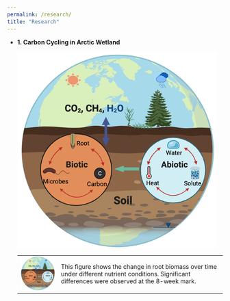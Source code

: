```yaml
---
permalink: /research/
title: "Research"
---
```


* **1. Carbon Cycling in Arctic Wetland**

  ![Figure of root biomass](/images/Fig_overview.png)

  <table>
  <tr>
    <td><img src="/images/Fig_overview.png" alt="Description" width="250"/></td>
    <td>This figure shows the change in root biomass over time under different nutrient conditions. Significant differences were observed at the 8-week mark.</td>
  </tr>
</table>

